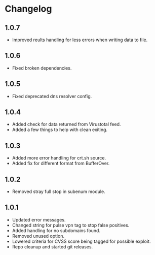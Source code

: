 # Changelog 

## 1.0.7
- Improved reults handling for less errors when writing data to file.

## 1.0.6
- Fixed broken dependencies.

## 1.0.5
- Fixed deprecated dns resolver config.

## 1.0.4
- Added check for data returned from Virustotal feed.
- Added a few things to help with clean exiting.

## 1.0.3
- Added more error handling for crt.sh source.
- Added fix for different format from BufferOver.

## 1.0.2 
- Removed stray full stop in subenum module. 

## 1.0.1
- Updated error messages. 
- Changed string for pulse vpn tag to stop false positives. 
- Added handling for no subdomains found. 
- Removed unused option. 
- Lowered criteria for CVSS score being tagged for possible exploit. 
- Repo cleanup and started git releases.
